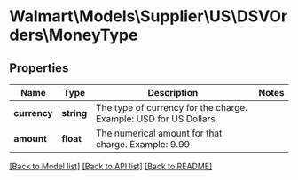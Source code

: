 # Walmart\Models\Supplier\US\DSVOrders\MoneyType

## Properties

Name | Type | Description | Notes
------------ | ------------- | ------------- | -------------
**currency** | **string** | The type of currency for the charge. Example: USD for US Dollars |
**amount** | **float** | The numerical amount for that charge. Example: 9.99 |


[[Back to Model list]](./) [[Back to API list]](../../../../../README.md#supported-apis) [[Back to README]](../../../../../README.md)
